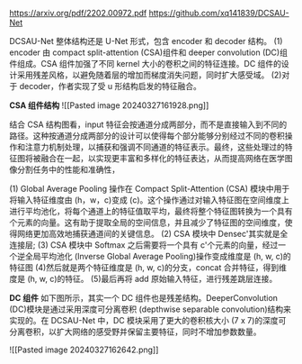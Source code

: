 https://arxiv.org/pdf/2202.00972.pdf
https://github.com/xq141839/DCSAU-Net

DCSAU-Net 整体结构还是 U-Net 形式，包含 encoder 和 decoder 结构。
(1) encoder 由 compact split-attention (CSA)组件和 deeper convolution (DC)组件组成。CSA 组件加强了不同 kernel 大小的卷积之间的特征连接。DC 组件的设计采用残差风格，以避免随着层的增加而梯度消失问题，同时扩大感受域。
(2)对于 decoder，作者实现了受 u 形结构启发的特征融合。

**CSA 组件结构**
![[Pasted image 20240327161928.png]]

结合 CSA 结构图看，input 特征会按通道分成两部分，而不是直接输入到不同的路径。这种按通道分成两部分的设计可以使得每个部分能够分别经过不同的卷积操作和注意力机制处理，以捕获和强调不同通道的特征表示。最终，这些处理过的特征图将被融合在一起，以实现更丰富和多样化的特征表达，从而提高网络在医学图像分割任务中的性能和准确性，

(1) Global Average Pooling 操作在 Compact Split-Attention (CSA) 模块中用于将输入特征维度由 (h，w，c)变成 (c)。这个操作通过对输入特征图在空间维度上进行平均池化，将每个通道上的特征值取平均，最终将整个特征图转换为一个具有个元素的向量。这有助于提取全局的空间信息，并且减少了特征图的空间维度，使得网络更加高效地捕获通道间的关键信息。
(2) CSA 模块中 Densec'其实就是全连接层;
(3) CSA 模块中 Softmax 之后需要将一个具有 c'个元素的向量，经过一个逆全局平均池化 (Inverse Global Average Pooling)操作变成维度是 (h, w, c)的特征图
(4)然后就是两个特征维度是 (h, w, c)的分支，concat 合并特征，得到维度是 (h, w, c)的特征。
(5)最后再将 add 原始输入特征，进行残差跳层连接。

**DC 组件**
如下图所示，其实一个 DC 组件也是残差结构。DeeperConvolution (DC)模块是通过采用深度可分离卷积 (depthwise separable convolution)结构来实现的。在 DCSAU-Net 中，DC 模块采用了更大的卷积核大小 (7 x 7)的深度可分离卷积，以扩大网络的感受野并保留主要特征，同时不增加参数数量。

![[Pasted image 20240327162642.png]]
